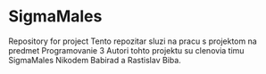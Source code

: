 # SigmaMales
Repository for project
Tento repozitar sluzi na pracu s projektom na predmet Programovanie 3
Autori tohto projektu su clenovia timu SigmaMales Nikodem Babirad a Rastislav Biba.
